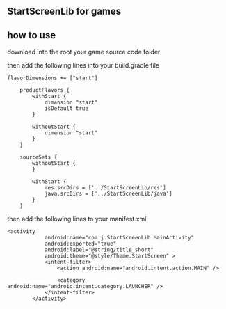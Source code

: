 ## StartScreenLib for games

## how to use

download into the root your game source code folder

then add the following lines into your build.gradle file
```
flavorDimensions += ["start"]

    productFlavors {
        withStart {
            dimension "start"
            isDefault true
        }

        withoutStart {
            dimension "start"
        }
    }

    sourceSets {
        withoutStart {
        }

        withStart {
            res.srcDirs = ['../StartScreenLib/res']
            java.srcDirs = ['../StartScreenLib/java']
        }
    }
```

then add the following lines to your manifest.xml
```
<activity
            android:name="com.j.StartScreenLib.MainActivity"
            android:exported="true"
            android:label="@string/title_short"
            android:theme="@style/Theme.StartScreen" >
            <intent-filter>
                <action android:name="android.intent.action.MAIN" />

                <category android:name="android.intent.category.LAUNCHER" />
            </intent-filter>
        </activity>
```
